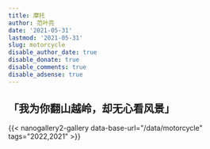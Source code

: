 ```yaml
---
title: 摩托
author: 范叶亮
date: '2021-05-31'
lastmod: '2021-05-31'
slug: motorcycle
disable_author_date: true
disable_donate: true
disable_comments: true
disable_adsense: true
---
```


## 「我为你翻山越岭，却无心看风景」

{{< nanogallery2-gallery data-base-url="/data/motorcycle" tags="2022,2021" >}}
